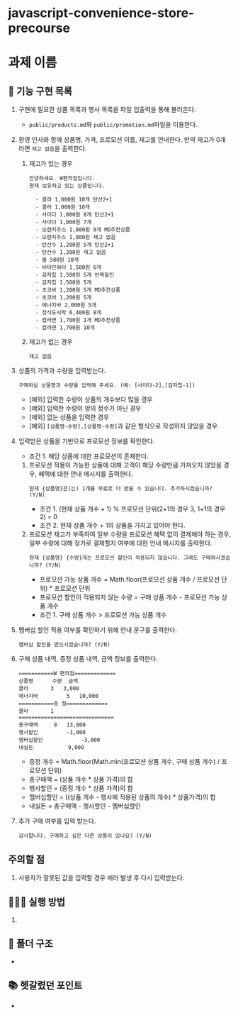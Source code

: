# javascript-convenience-store-precourse

# 과제 이름

## 🔨 기능 구현 목록

1. 구현에 필요한 상품 목록과 행사 목록을 파일 입출력을 통해 불러온다.

   - `public/products.md`와 `public/promotion.md`파일을 이용한다.

2. 환영 인사와 함께 상품명, 가격, 프로모션 이름, 재고를 안내한다. 만약 재고가 0개라면 `재고 없음`을 출력한다.

   1. 재고가 있는 경우

      ```
      안녕하세요. W편의점입니다.
      현재 보유하고 있는 상품입니다.

        - 콜라 1,000원 10개 탄산2+1
        - 콜라 1,000원 10개
        - 사이다 1,000원 8개 탄산2+1
        - 사이다 1,000원 7개
        - 오렌지주스 1,800원 9개 MD추천상품
        - 오렌지주스 1,800원 재고 없음
        - 탄산수 1,200원 5개 탄산2+1
        - 탄산수 1,200원 재고 없음
        - 물 500원 10개
        - 비타민워터 1,500원 6개
        - 감자칩 1,500원 5개 반짝할인
        - 감자칩 1,500원 5개
        - 초코바 1,200원 5개 MD추천상품
        - 초코바 1,200원 5개
        - 에너지바 2,000원 5개
        - 정식도시락 6,400원 8개
        - 컵라면 1,700원 1개 MD추천상품
        - 컵라면 1,700원 10개

      ```

   2. 재고가 없는 경우

      ```
      재고 없음
      ```

3. 상품의 가격과 수량을 입력받는다.
   ```
   구매하실 상품명과 수량을 입력해 주세요. (예: [사이다-2],[감자칩-1])
   ```
   - [예외] 입력한 수량이 상품의 개수보다 많을 경우
   - [예외] 입력한 수량이 양의 정수가 아닌 경우
   - [예외] 없는 상품을 입력한 경우
   - [예외] `[상품명-수량],[상품명-수량]`과 같은 형식으로 작성하지 않았을 경우
4. 입력받은 상품을 기반으로 프로모션 정보를 확인한다.

   - 조건 1. 해당 상품에 대한 프로모션이 존재한다.

   1. 프로모션 적용이 가능한 상품에 대해 고객이 해당 수량만큼 가져오지 않았을 경우, 혜택에 대한 안내 메시지를 출력한다.
      ```
      현재 {상품명}은(는) 1개를 무료로 더 받을 수 있습니다. 추가하시겠습니까? (Y/N)
      ```
      - 조건 1. (현재 상품 개수 + 1) % 프로모션 단위(2+1의 경우 3, 1+1의 경우 2) = 0
      - 조건 2. 현재 상품 개수 + 1의 상품을 가지고 있어야 한다.
   2. 프로모션 재고가 부족하여 일부 수량을 프로모션 혜택 없이 결제해야 하는 경우, 일부 수량에 대해 정가로 결제할지 여부에 대한 안내 메시지를 출력한다.
      ```
      현재 {상품명} {수량}개는 프로모션 할인이 적용되지 않습니다. 그래도 구매하시겠습니까? (Y/N)
      ```
      - 프로모션 가능 상품 개수 = Math.floor(프로모션 상품 개수 / 프로모션 단위) \* 프로모션 단위
      - 프로모션 할인이 적용되지 않는 수량 = 구매 상품 개수 - 프로모션 가능 상품 개수
      - 조건 1. 구매 상품 개수 > 프로모션 가능 상품 개수

5. 멤버십 할인 적용 여부를 확인하기 위해 안내 문구를 출력한다.

   ```
   멤버십 할인을 받으시겠습니까? (Y/N)
   ```

6. 구매 상품 내역, 증정 상품 내역, 금액 정보를 출력한다.

   ```
   ===========W 편의점=============
   상품명		수량	금액
   콜라		3 	3,000
   에너지바 		5 	10,000
   ===========증	정=============
   콜라		1
   ==============================
   총구매액		8	13,000
   행사할인			-1,000
   멤버십할인			-3,000
   내실돈			 9,000

   ```

   - 증정 개수 = Math.floor(Math.min(프로모션 상품 개수, 구매 상품 개수) / 프로모션 단위)
   - 총구매액 = (상품 개수 \* 상품 가격)의 합
   - 행사할인 = (증정 개수 \* 상품 가격)의 합
   - 멤버십할인 = ((상품 개수 - 행사에 적용된 상품의 개수) \* 상품가격)의 합
   - 내실돈 = 총구매액 - 행사할인 - 멤버십할인

7. 추가 구매 여부를 입력 받는다.
   ```
   감사합니다. 구매하고 싶은 다른 상품이 있나요? (Y/N)
   ```

## 주의할 점

1. 사용자가 잘못된 값을 입력할 경우 에러 발생 후 다시 입력받는다.

## 🧑🏻‍💻 실행 방법

1.

## 📂 폴더 구조

-

## 📚 헷갈렸던 포인트

-
